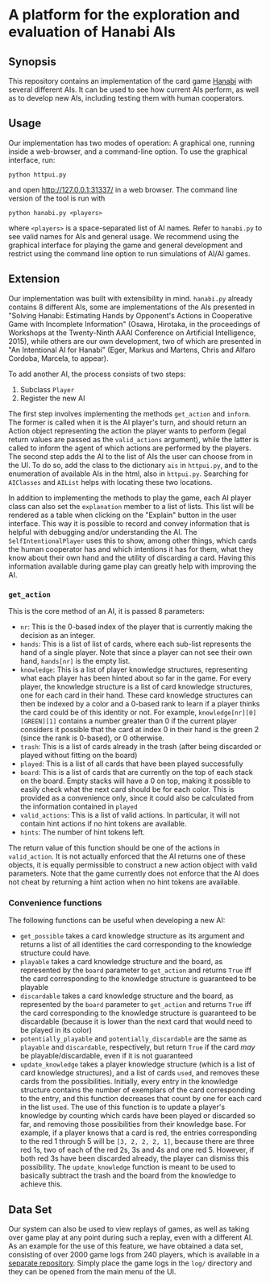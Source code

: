 # A platform for the exploration and evaluation of Hanabi AIs

## Synopsis

This repository contains an implementation of the card game [Hanabi](https://boardgamegeek.com/boardgame/98778/hanabi) with several different AIs. It can be used to see how current AIs perform, as well as to develop new AIs, including testing them with human cooperators.

## Usage

Our implementation has two modes of operation: A graphical one, running inside a web-browser, and a command-line option. To use the graphical interface, run:

```python httpui.py```

and open http://127.0.0.1:31337/ in a web browser. The command line version of the tool is run with

```python hanabi.py <players>```

where `<players>` is a space-separated list of AI names. Refer to `hanabi.py` to see valid names for AIs and general usage. We recommend using the graphical interface for playing the game and general development and restrict using the command line option to run simulations of AI/AI games.

## Extension

Our implementation was built with extensibility in mind. `hanabi.py` already contains 8 different AIs, some are implementations of the AIs presented in "Solving Hanabi: Estimating Hands by Opponent's Actions in Cooperative Game with Incomplete Information" (Osawa, Hirotaka, in the proceedings of Workshops at the Twenty-Ninth AAAI Conference on Artificial Intelligence, 2015), while others are our own development, two of which are presented in "An Intentional AI for Hanabi" (Eger, Markus and Martens, Chris and Alfaro Cordoba, Marcela, to appear). 

To add another AI, the process consists of two steps:
1. Subclass `Player`
2. Register the new AI

The first step involves implementing the methods `get_action` and `inform`. The former is called when it is the AI player's turn, and should return an Action object representing the action the player wants to perform (legal return values are passed as the `valid_actions` argument), while the latter is called to inform the agent of which actions are performed by the players. The second step adds the AI to the list of AIs the user can choose from in the UI. To do so, add the class to the dictionary `ais` in `httpui.py`, and to the enumeration of available AIs in the html, also in `httpui.py`. Searching for `AIClasses` and `AIList` helps with locating these two locations.

In addition to implementing the methods to play the game, each AI player class can also set the `explanation` member to a list of lists. This list will be rendered as a table when clicking on the "Explain" button in the user interface. This way it is possible to record and convey information that is helpful with debugging and/or understanding the AI. The `SelfIntentionalPlayer` uses this to show, among other things, which cards the human cooperator has and which intentions it has for them, what they know about their own hand and the utility of discarding a card. Having this information available during game play can greatly help with improving the AI.

### `get_action`
 
This is the core method of an AI, it is passed 8 parameters:
* `nr`: This is the 0-based index of the player that is currently making the decision as an integer.
* `hands`: This is a list of list of cards, where each sub-list represents the hand of a single player. Note that since a player can not see their own hand, `hands[nr]` is the empty list.
* `knowledge`: This is a list of player knowledge structures, representing what each player has been hinted about so far in the game. For every player, the knowledge structure is a list of card knowledge structures, one for each card in their hand. These card knowledge structures can then be indexed by a color and a 0-based rank to learn if a player thinks the card could be of this identity or not. For example, `knowledge[nr][0][GREEN][1]` contains a number greater than 0 if the current player considers it possible that the card at index 0 in their hand is the green 2 (since the rank is 0-based), or 0 otherwise.
* `trash`: This is a list of cards already in the trash (after being discarded or played without fitting on the board)
* `played`: This is a list of all cards that have been played successfully
* `board`: This is a list of cards that are currently on the top of each stack on the board. Empty stacks will have a 0 on top, making it possible to easily check what the next card should be for each color. This is provided as a convenience only, since it could also be calculated from the information contained in `played`
* `valid_actions`: This is a list of valid actions. In particular, it will not contain hint actions if no hint tokens are available.
* `hints`: The number of hint tokens left.

The return value of this function should be one of the actions in `valid_action`. It is not actually enforced that the AI returns one of these objects, it is equally permissible to construct a new action object with valid parameters. Note that the game currently does not enforce that the AI does not cheat by returning a hint action when no hint tokens are available. 

### Convenience functions

The following functions can be useful when developing a new AI:

* `get_possible` takes a card knowledge structure as its argument and returns a list of all identities the card corresponding to the knowledge structure could have.
* `playable` takes a card knowledge structure and the board, as represented by the `board` parameter to `get_action` and returns `True` iff the card corresponding to the knowledge structure is guaranteed to be playable
* `discardable` takes a card knowledge structure and the board, as represented by the `board` parameter to `get_action` and returns `True` iff the card corresponding to the knowledge structure is guaranteed to be discardable (because it is lower than the next card that would need to be played in its color)
* `potentially_playable` and `potentially_discardable` are the same as `playable` and `discardable`, respectively, but return `True` if the card *may* be playable/discardable, even if it is not guaranteed
* `update_knowledge` takes a player knowledge structure (which is a list of card knowledge structures), and a list of cards `used`, and removes these cards from the possibilities. Initially, every entry in the knowledge structure contains the number of exemplars of the card corresponding to the entry, and this function decreases that count by one for each card in the list `used`. The use of this function is to update a player's knowledge by counting which cards have been played or discarded so far, and removing those possibilities from their knowledge base. For example, if a player knows that a card is red, the entries corresponding to the red 1 through 5 will be `[3, 2, 2, 2, 1]`, because there are three red 1s, two of each of the red 2s, 3s and 4s and one red 5. However, if both red 3s have been discarded already, the player can dismiss this possibility. The `update_knowledge` function is meant to be used to basically subtract the trash and the board from the knowledge to achieve this.


## Data Set

Our system can also be used to view replays of games, as well as taking over game play at any point during such a replay, even with a different AI. As an example for the use of this feature, we have obtained a data set, consisting of over 2000 game logs from 240 players, which is available in a [separate repository](https://github.com/yawgmoth/HanabiData). Simply place the game logs in the `log/` directory and they can be opened from the main menu of the UI.

